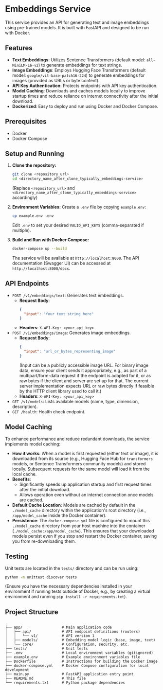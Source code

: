 # Embeddings Service

This service provides an API for generating text and image embeddings using pre-trained models. It is built with FastAPI and designed to be run with Docker.

## Features

-   **Text Embeddings**: Utilizes Sentence Transformers (default model: `all-MiniLM-L6-v2`) to generate embeddings for text strings.
-   **Image Embeddings**: Employs Hugging Face Transformers (default model: `google/vit-base-patch16-224`) to generate embeddings for images (provided as URLs or byte content).
-   **API Key Authentication**: Protects endpoints with API key authentication.
-   **Model Caching**: Downloads and caches models locally to improve startup times and reduce reliance on internet connectivity after the initial download.
-   **Dockerized**: Easy to deploy and run using Docker and Docker Compose.

## Prerequisites

-   Docker
-   Docker Compose

## Setup and Running

1.  **Clone the repository:**
    ```bash
    git clone <repository_url>
    cd <directory_name_after_clone_typically_embeddings-service> 
    ```
    (Replace `<repository_url>` and `<directory_name_after_clone_typically_embeddings-service>` accordingly)

2.  **Environment Variables:**
    Create a `.env` file by copying `example.env`:
    ```bash
    cp example.env .env
    ```
    Edit `.env` to set your desired `VALID_API_KEYS` (comma-separated if multiple).

3.  **Build and Run with Docker Compose:**
    ```bash
    docker-compose up --build
    ```
    The service will be available at `http://localhost:8000`. The API documentation (Swagger UI) can be accessed at `http://localhost:8000/docs`.

## API Endpoints

-   `POST /v1/embeddings/text`: Generates text embeddings.
    -   **Request Body**:
        ```json
        {
          "input": "Your text string here"
        }
        ```
    -   **Headers**: `X-API-Key: <your_api_key>`
-   `POST /v1/embeddings/image`: Generates image embeddings.
    -   **Request Body**:
        ```json
        {
          "input": "url_or_bytes_representing_image"
        }
        ```
        (Input can be a publicly accessible image URL. For binary image data, ensure your client sends it appropriately, e.g., as part of a multipart/form-data request if the endpoint is adapted for it, or as raw bytes if the client and server are set up for that. The current server implementation expects URL or raw bytes directly if feasible by the HTTP client library used to call it.)
    -   **Headers**: `X-API-Key: <your_api_key>`
-   `GET /v1/models`: Lists available models (name, type, dimension, description).
-   `GET /health`: Health check endpoint.

## Model Caching

To enhance performance and reduce redundant downloads, the service implements model caching:

-   **How it works**: When a model is first requested (either text or image), it is downloaded from its source (e.g., Hugging Face Hub for `transformers` models, or Sentence Transformers community models) and stored locally. Subsequent requests for the same model will load it from the local cache.
-   **Benefits**:
    -   Significantly speeds up application startup and first request times after the initial download.
    -   Allows operation even without an internet connection once models are cached.
-   **Default Cache Location**: Models are cached by default in the `./model_cache` directory within the application's root directory (i.e., `/app/model_cache` inside the Docker container).
-   **Persistence**: The `docker-compose.yml` file is configured to mount this `./model_cache` directory from your host machine into the container (`./model_cache:/app/model_cache`). This ensures that your downloaded models persist even if you stop and restart the Docker container, saving you from re-downloading them.

## Testing

Unit tests are located in the `tests/` directory and can be run using:

```bash
python -m unittest discover tests
```
(Ensure you have the necessary dependencies installed in your environment if running tests outside of Docker, e.g., by creating a virtual environment and running `pip install -r requirements.txt`).

## Project Structure

```
.
├── app/                  # Main application code
│   ├── api/              # API endpoint definitions (routers)
│   │   └── v1/           # API version 1
│   ├── models/           # Embedding model logic (base, image, text)
│   └── core/             # Configuration, security, etc.
├── tests/                # Unit tests
├── .env                  # Local environment variables (gitignored)
├── example.env           # Example environment variables file
├── Dockerfile            # Instructions for building the Docker image
├── docker-compose.yml    # Docker Compose configuration for local development
├── main.py               # FastAPI application entry point
├── README.md             # This file
└── requirements.txt      # Python package dependencies
```